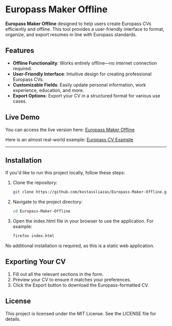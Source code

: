 # Europass Maker Offline

**Europass Maker Offline** designed to help users create Europass CVs efficiently and offline. This tool provides a user-friendly interface to format, organize, and export resumes in line with Europass standards.

## Features

- **Offline Functionality**: Works entirely offline—no internet connection required.
- **User-Friendly Interface**: Intuitive design for creating professional Europass CVs.
- **Customizable Fields**: Easily update personal information, work experience, education, and more.
- **Export Options**: Export your CV in a structured format for various use cases.

## Live Demo

You can access the live version here: [Europass Maker Offline](https://kostassliazas.github.io/Europass-Maker-Offline/)

Here is an almost real-world example: [Europass CV Example](https://kostassliazas.github.io/github.io/Whiskerington-Purrington-III-CV-2024-11-24.html)

---

## Installation

If you'd like to run this project locally, follow these steps:

1. Clone the repository:
   ```bash
   git clone https://github.com/kostassliazas/Europass-Maker-Offline.git

2. Navigate to the project directory:
   ```bash
   cd Europass-Maker-Offline

3. Open the index.html file in your browser to use the application. For example:
   ```bash
   firefox index.html
   
No additional installation is required, as this is a static web application.

## Exporting Your CV

1. Fill out all the relevant sections in the form.
2. Preview your CV to ensure it matches your preferences.
3. Click the Export button to download the Europass-formatted CV.      

## License

This project is licensed under the MIT License. See the LICENSE file for details.
